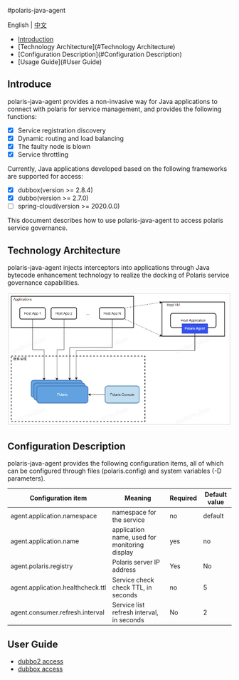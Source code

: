 #polaris-java-agent

English | [中文](./README-zh.md)

- [Introduction](#Introduce)
- [Technology Architecture](#Technology Architecture)
- [Configuration Description](#Configuration Description)
- [Usage Guide](#User Guide)

## Introduce

polaris-java-agent provides a non-invasive way for Java applications to connect with polaris for service management, and provides the following functions:

- [x] Service registration discovery
- [x] Dynamic routing and load balancing
- [x] The faulty node is blown
- [x] Service throttling

Currently, Java applications developed based on the following frameworks are supported for access:

- [x] dubbox(version >= 2.8.4)
- [x] dubbo(version >= 2.7.0)
- [ ] spring-cloud(version >= 2020.0.0)

This document describes how to use polaris-java-agent to access polaris service governance.

## Technology Architecture

polaris-java-agent injects interceptors into applications through Java bytecode enhancement technology to realize the docking of Polaris service governance capabilities.

![](pic/arch.png)

## Configuration Description

polaris-java-agent provides the following configuration items, all of which can be configured through files (polaris.config) and system variables (-D parameters).

| Configuration item | Meaning | Required | Default value |
| --------------------------------- | ------------------------ | -------- | ------- |
| agent.application.namespace | namespace for the service | no | default |
| agent.application.name | application name, used for monitoring display | yes | no |
| agent.polaris.registry | Polaris server IP address | Yes | No |
| agent.application.healthcheck.ttl | Service check check TTL, in seconds | no | 5 |
| agent.consumer.refresh.interval | Service list refresh interval, in seconds | No | 2 |

## User Guide

- [dubbo2 access](./polaris-agent-examples/dubbo2/README.md)
- [dubbox access](./polaris-agent-examples/dubbox/README.md)